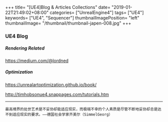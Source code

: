 +++
title= "[UE4]Blog & Articles Collections"
date= "2019-01-22T21:49:02+08:00"
categories= ["UnrealEngine4"]
tags= ["UE4"]
keywords= ["UE4", "Sequencer"]
thumbnailImagePosition= "left"
thumbnailImage= "/thumbnail/thumbnail-japen-008.jpg"
+++

### UE4 Blog

<!--more-->

##### Rendering Related

https://medium.com/@lordned

##### Optimization

https://unrealartoptimization.github.io/book/

http://timhobsonue4.snappages.com/tutorials.htm

***
`最高境界的处世艺术是不妥协却能适应现实，而极端不幸的个人素质是尽管不断地妥协却总是达不到适应现实的要求。——德国社会学家齐美尔（SimmelGeorg）`